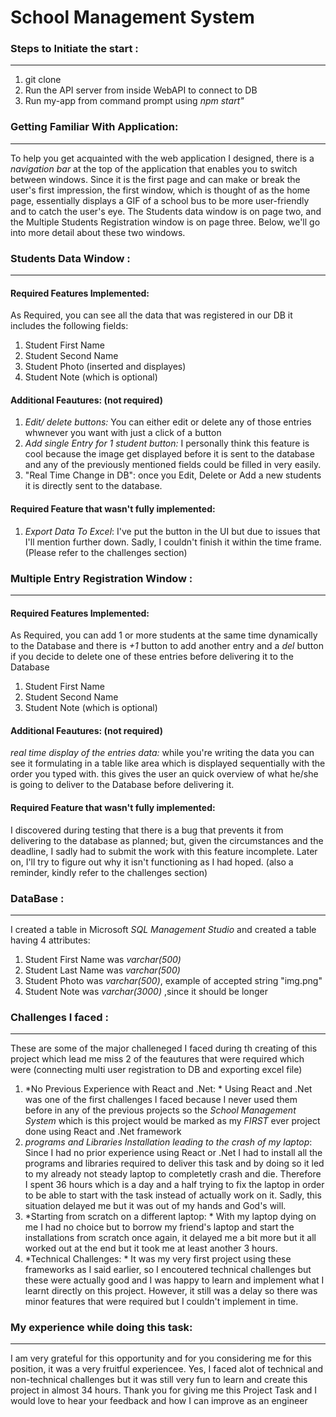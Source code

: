 # School Management System #

### Steps to Initiate the start : ###
---------------
1. git clone
2. Run the API server from inside WebAPI to connect to DB
3. Run my-app from command prompt using *npm start"*

### Getting Familiar With Application: ###
---------------
To help you get acquainted with the web application I designed, there is a *navigation bar* at the top of the application that enables you to switch between windows.
Since it is the first page and can make or break the user's first impression, the first window, which is thought of as the home page, essentially displays a GIF of a school bus to be more user-friendly and to catch the user's eye.  The Students data window is on page two, and the Multiple Students Registration window is on page three. Below, we'll go into more detail about these two windows.


### Students Data Window : ###
---------------
#### Required Features Implemented: ####
As Required, you can see all the data that was registered in our DB it includes the following fields:
1. Student First Name
2. Student Second Name
3. Student Photo (inserted and displayes)
4. Student Note (which is optional)

#### Additional Feautures: (not required) ####
1. *Edit/ delete buttons:* You can either edit or delete any of those entries whwnever you want with just a click of a button
2. *Add single Entry for 1 student button:* I personally think this feature is cool because the image get displayed before it is sent to the database and any of the previously mentioned fields could be filled in very easily.
3. "Real Time Change in DB": once you Edit, Delete or Add a new students it is directly sent to the database.

#### Required Feature that wasn't fully implemented:  ####
1. *Export Data To Excel*: I've put the button in the UI but due to issues that I'll mention further down. Sadly, I couldn't finish it within the time frame. (Please refer to the challenges section)

### Multiple Entry Registration Window : ###
---------------
#### Required Features Implemented: ####
As Required, you can add 1 or more students at the same time dynamically to the Database and there is *+1* button to add another entry and a *del* button if you decide to delete one of these entries before delivering it to the Database
1. Student First Name
2. Student Second Name
4. Student Note (which is optional)

#### Additional Feautures: (not required) ####
*real time display of the entries data:* while you're writing the data you can see it formulating in a table like area which is displayed sequentially with the order you typed with. this gives the user an quick overview of what he/she is going to deliver to the Database before delivering it.

#### Required Feature that wasn't fully implemented: ####
I discovered during testing that there is a bug that prevents it from delivering to the database as planned; but, given the circumstances and the deadline, I sadly had to submit the work with this feature incomplete. Later on, I'll try to figure out why it isn't functioning as I had hoped. (also a reminder, kindly refer to the challenges section)

### DataBase : ###
---------------
I created a table in Microsoft *SQL Management Studio* and created a table having 4 attributes:
1. Student First Name was *varchar(500)*
2. Student Last Name was *varchar(500)*
3. Student Photo was *varchar(500)*, example of accepted string "img.png"
4. Student Note was *varchar(3000)* ,since it should be longer

### Challenges I faced : ###
---------------
These are some of the major challeneged I faced during th creating of this project which lead me miss 2 of the feautures that were required which were (connecting multi user registration to DB and exporting excel file)
1. *No Previous Experience with React and .Net: * Using React and .Net was one of the first challenges I faced because I never used them before in any of the previous projects so the *School Management System* which is this project would be marked as my *FIRST* ever project done using React and .Net framework
2. *programs and Libraries Installation leading to the crash of my laptop*: Since I had no prior experience using React or .Net I had to install all the programs and libraries required to deliver this task and by doing so it led to my already not steady laptop to completetly crash and die. Therefore I spent 36 hours which is a day and a half trying to fix the laptop in order to be able to start with the task instead of actually work on it. Sadly, this situation delayed me but it was out of my hands and God's will.
3. *Starting from scratch on a different laptop: * With my laptop dying on me I had no choice but to borrow my friend's laptop and start the installations from scratch once again, it delayed me a bit more but it all worked out at the end but it took me at least another 3 hours.
4. *Technical Challenges: * It was my very first project using these frameworks as I said earlier, so I encoutered technical challenges but these were actually good and I was happy to learn and implement what I learnt directly on this project. However, it still was a delay so there was minor features that were required but I couldn't implement in time.

### My experience while doing this task: ###
---------------
I am very grateful for this opportunity and for you considering me for this position, it was a very fruitful experiencee. Yes, I faced alot of technical and non-technical challenges but it was still very fun to learn and create this project in almost 34 hours. Thank you for giving me this Project Task and I would love to hear your feedback and how I can improve as an engineer




